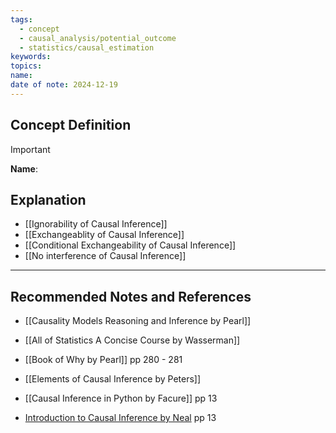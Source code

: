 ```yaml
---
tags:
  - concept
  - causal_analysis/potential_outcome
  - statistics/causal_estimation
keywords: 
topics: 
name: 
date of note: 2024-12-19
---
```


## Concept Definition

>[!important]
>**Name**: 



## Explanation


- [[Ignorability of Causal Inference]]
- [[Exchangeablity of Causal Inference]]
- [[Conditional Exchangeability of Causal Inference]]
- [[No interference of Causal Inference]]



-----------
##  Recommended Notes and References



- [[Causality Models Reasoning and Inference by Pearl]]
- [[All of Statistics A Concise Course by Wasserman]]
- [[Book of Why by Pearl]] pp 280 - 281
- [[Elements of Causal Inference by Peters]]
- [[Causal Inference in Python by Facure]] pp 13

- [Introduction to Causal Inference by Neal](https://www.bradyneal.com/causal-inference-course) pp 13
